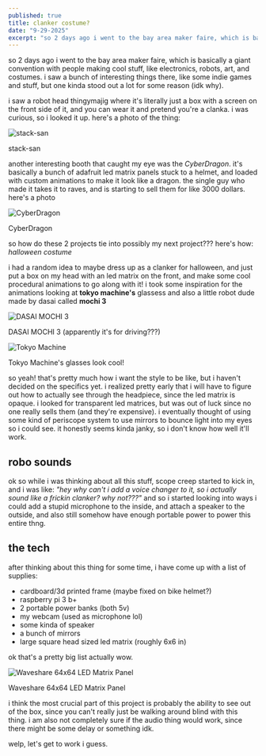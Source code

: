 ```yaml
---
published: true
title: clanker costume?
date: "9-29-2025"
excerpt: "so 2 days ago i went to the bay area maker faire, which is basically a giant convention with people making cool stuff, like electronics, robots, art, and costumes. i saw a bunch of interesting things there, like some indie games and stuff, but one kinda stood out a lot for some reason (idk why)."
---
```


<script>
  import VideoEmbed from "$components/mdsvex/VideoEmbed.svelte"
  import Caption from "$components/mdsvex/Caption.svelte"
  import YoutubeEmbed from "$components/mdsvex/YoutubeEmbed.svelte"
</script>

so 2 days ago i went to the bay area maker faire, which is basically a giant convention with people making cool stuff, like electronics, robots, art, and costumes. i saw a bunch of interesting things there, like some indie games and stuff, but one kinda stood out a lot for some reason (idk why).

i saw a robot head thingymajig where it's literally just a box with a screen on the front side of it, and you can wear it and pretend you're a clanka. i was curious, so i looked it up. here's a photo of the thing:

![stack-san](https://previewengine-accl.zohoexternal.com/thumbnail/BACKSTAGE/155002000001553376?cli-msg=eyJtb2R1bGUiOiJFeHBvUmVzb3VyY2UiLCJpZCI6IjE1NTAwMjAwMDAwMTU1MzM3NiIsImxhc3RNb2RpZmllZFRpbWUiOiIxNzUzNDgzOTE2OTgxIiwicG9ydGFsSWQiOiI4Nzc4ODI5NjUifQ==)
<Caption>stack-san</Caption>

another interesting booth that caught my eye was the *CyberDragon*. it's basically a bunch of adafruit led matrix panels stuck to a helmet, and loaded with custom animations to make it look like a dragon. the single guy who made it takes it to raves, and is starting to sell them for like 3000 dollars. here's a photo

![CyberDragon](https://framerusercontent.com/images/ojMptVZY0N4z7kbvnrGOsrgv8.jpg?width=720&height=953)
<Caption>CyberDragon</Caption>

so how do these 2 projects tie into possibly my next project??? here's how: *halloween costume*

i had a random idea to maybe dress up as a clanker for halloween, and just put a box on my head with an led matrix on the front, and make some cool procedural animations to go along with it! i took some inspiration for the animations looking at **tokyo machine's** glassess and also a little robot dude made by dasai called **mochi 3**

![DASAI MOCHI 3](https://dasai.com.au/cdn/shop/files/DSC01344.jpg?v=1726664042&width=800)
<Caption>DASAI MOCHI 3 (apparently it's for driving???)</Caption>

![Tokyo Machine](https://i.pinimg.com/736x/72/e7/9c/72e79c75e713df2180631e8132b5e4c8.jpg)
<Caption>Tokyo Machine's glasses look cool!</Caption>

so yeah! that's pretty much how i want the style to be like, but i haven't decided on the specifics yet. i realized pretty early that i will have to figure out how to actually see through the headpiece, since the led matrix is opaque. i looked for transparent led matrices, but was out of luck since no one really sells them (and they're expensive). i eventually thought of using some kind of periscope system to use mirrors to bounce light into my eyes so i could see. it honestly seems kinda janky, so i don't know how well it'll work.

## robo sounds

ok so while i was thinking about all this stuff, scope creep started to kick in, and i was like: *"hey why can't i add a voice changer to it, so i actually sound like a frickin clanker? why not???"* and so i started looking into ways i could add a stupid microphone to the inside, and attach a speaker to the outside, and also still somehow have enough portable power to power this entire thng.

## the tech

after thinking about this thing for some time, i have come up with a list of supplies:

- cardboard/3d printed frame (maybe fixed on bike helmet?)
- raspberry pi 3 b+
- 2 portable power banks (both 5v)
- my webcam (used as microphone lol)
- some kinda of speaker
- a bunch of mirrors
- large square head sized led matrix (roughly 6x6 in)

ok that's a pretty big list actually wow.

![Waveshare 64x64 LED Matrix Panel](https://www.waveshare.com/media/catalog/product/r/g/rgb-matrix-p3-64x64-5.jpg)
<Caption>Waveshare 64x64 LED Matrix Panel</Caption>

i think the most crucial part of this project is probably the ability to see out of the box, since you can't really just be walking around blind with this thing. i am also not completely sure if the audio thing would work, since there might be some delay or something idk.

welp, let's get to work i guess.
